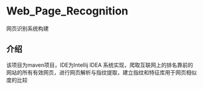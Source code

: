 # Web_Page_Recognition
网页识别系统构建

## 介绍
该项目为maven项目，IDE为Intellij IDEA
系统实现，爬取互联网上的排名靠前的网站的所有有效网页，进行网页解析与指纹提取，建立指纹和特征库用于网页相似度的比较


